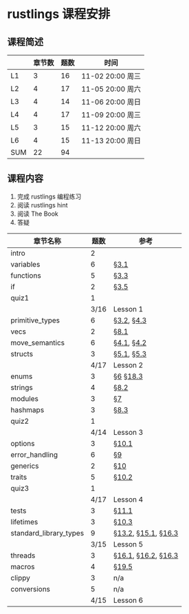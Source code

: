 # rustlings 课程安排

## 课程简述
|     | 章节数 | 题数 | 时间 |
| --- |  ---  | --- | --- |
| L1  |   3   | 16 | 11-02 20:00 周三|
| L2  |   4   | 17 | 11-05 20:00 周六|
| L3  |   4   | 14 | 11-06 20:00 周日|
| L4  |   4   | 17 | 11-09 20:00 周三|
| L5  |   3   | 15 | 11-12 20:00 周六|
| L6  |   4   | 15 | 11-13 20:00 周日|
| SUM |   22  | 94 | |

## 课程内容
1. 完成 rustlings 编程练习
2. 阅读 rustlings hint
3. 阅读 The Book
4. 答疑

| 章节名称                | 题数 | 参考 |
|---                     |---   |---|
| intro                  | 2    | |
| variables              | 6    | [§3.1][3.1] |
| functions              | 5    | [§3.3][3.3] |
| if                     | 2    | [§3.5][3.5] |
| quiz1                  | 1    | |
|                        | 3/16 | Lesson 1 |
| primitive_types        | 6    | [§3.2][3.2], [§4.3][4.3] |
| vecs                   | 2    | [§8.1][8.1] |
| move_semantics         | 6    | [§4.1][4.1], [§4.2][4.2]|
| structs                | 3    | [§5.1][5.1], [§5.3][5.3]|
|                        | 4/17 | Lesson 2 |
| enums                  | 3    | [§6][6] [§18.3][18.3]|
| strings                | 4    | [§8.2][8.2]|
| modules                | 3    | [§7][7]|
| hashmaps               | 3    | [§8.3][8.3]|
| quiz2                  | 1    | |
|                        | 4/14 | Lesson 3 |
| options                | 3    | [§10.1][10.1]|
| error_handling         | 6    | [§9][9] |
| generics               | 2    | [§10][10] |
| traits                 | 5    | [§10.2][10.2]|
| quiz3                  | 1    | |
|                        | 4/17 | Lesson 4 |
| tests                  | 3    | [§11.1][11.1]|
| lifetimes              | 3    | [§10.3][10.3]|
| standard_library_types | 9    | [§13.2][13.2], [§15.1][15.1], [§16.3][16.3]|
|                        | 3/15 | Lesson 5 |
| threads                | 3    | [§16.1][16.1], [§16.2][16.2], [§16.3][16.3]|
| macros                 | 4    | [§19.5][19.5]|
| clippy                 | 3    | n/a|
| conversions            | 5    | n/a|
|                        | 4/15 | Lesson 6 |

[3.1]: https://rustwiki.org/zh-CN/book/ch03-01-strings.html
[8.2]: https://rustwiki.org/zh-CN/book/ch08-02-strings.html
[3.3]: https://rustwiki.org/zh-CN/book/ch03-03-how-functions-work.html
[3.5]: https://rustwiki.org/zh-CN/book/ch03-05-control-flow.html
[3.2]: https://rustwiki.org/zh-CN/book/ch03-02-data-types.html
[4.3]: https://rustwiki.org/zh-CN/book/ch04-03-slices.html
[8.1]: https://rustwiki.org/zh-CN/book/ch08-01-vectors.html
[4.1]: https://rustwiki.org/zh-CN/book/ch04-01-what-is-ownership.html
[4.2]: https://rustwiki.org/zh-CN/book/ch04-02-references-and-borrowing.html
[5.1]: https://rustwiki.org/zh-CN/book/ch05-01-defining-structs.html
[5.3]: https://rustwiki.org/zh-CN/book/ch05-03-method-syntax.html
[6]: https://rustwiki.org/zh-CN/book/ch06-00-enums.html
[18.3]: https://rustwiki.org/zh-CN/book/ch18-03-pattern-syntax.html
[7]: https://rustwiki.org/zh-CN/book/ch07-00-managing-growing-projects-with-packages-crates-and-modules.html
[8.3]: https://rustwiki.org/zh-CN/book/ch08-03-hash-maps.html
[10.1]: https://rustwiki.org/zh-CN/book/ch10-01-syntax.html
[9]: https://rustwiki.org/zh-CN/book/ch09-00-error-handling.html
[10]: https://rustwiki.org/zh-CN/book/ch10-00-generics.html
[10.2]: https://rustwiki.org/zh-CN/book/ch10-02-traits.html
[11.1]: https://rustwiki.org/zh-CN/book/ch11-01-writing-tests.html
[10.3]: https://rustwiki.org/zh-CN/book/ch10-03-lifetime-syntax.html
[13.2]: https://rustwiki.org/zh-CN/book/ch13-02-iterators.html
[15.1]: https://rustwiki.org/zh-CN/book/ch15-01-box.html
[16.3]: https://rustwiki.org/zh-CN/book/ch16-03-shared-state.html
[16.1]: https://rustwiki.org/zh-CN/book/ch16-01-threads.html
[16.2]: https://rustwiki.org/zh-CN/book/ch16-02-message-passing.html
[16.3]: https://rustwiki.org/zh-CN/book/ch16-03-shared-state.html
[19.5]: https://rustwiki.org/zh-CN/book/ch19-06-macros.html